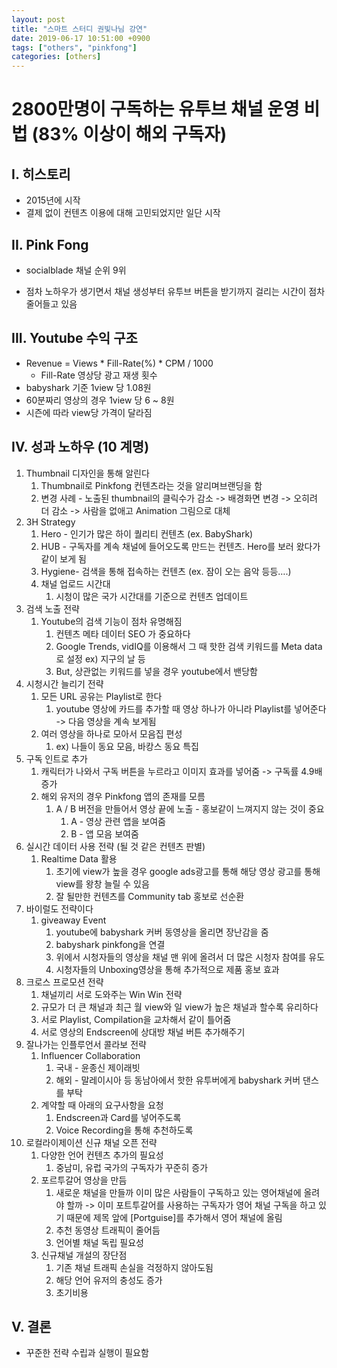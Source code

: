 ```yaml
---
layout: post
title: "스마트 스터디 권빛나님 강연"
date: 2019-06-17 10:51:00 +0900
tags: ["others", "pinkfong"]
categories: [others]
---
```


# 2800만명이 구독하는 유투브 채널 운영 비법 (83% 이상이 해외 구독자)



## I. 히스토리

- 2015년에 시작
- 결제 없이 컨텐츠 이용에 대해 고민되었지만 일단 시작

## II. Pink Fong

- socialblade 채널 순위 9위

- 점차 노하우가 생기면서 채널 생성부터 유투브 버튼을 받기까지 걸리는 시간이 점차 줄어들고 있음

## III. Youtube 수익 구조

- Revenue = Views * Fill-Rate(%) * CPM / 1000 
  - Fill-Rate 영상당 광고 재생 횟수
- babyshark 기준 1view 당 1.08원
- 60분짜리 영상의 경우 1view 당 6 ~ 8원
- 시즌에 따라 view당 가격이 달라짐

## IV. 성과 노하우 (10 계명)

1. Thumbnail 디자인을 통해 알린다
   1. Thumbnail로 Pinkfong 컨텐츠라는 것을 알리며브랜딩을 함
   2. 변경 사례 - 노출된 thumbnail의 클릭수가 감소 -> 배경화면 변경 -> 오히려 더 감소 -> 사람을 없애고 Animation 그림으로 대체
2. 3H Strategy
   1. Hero - 인기가 많은 하이 퀄리티 컨텐츠 (ex. BabyShark)
   2. HUB - 구독자를 계속 채널에 들어오도록 만드는 컨텐츠. Hero를 보러 왔다가 같이 보게 됨
   3. Hygiene- 검색을 통해 접속하는 컨텐츠 (ex. 잠이 오는 음악 등등….)
   4. 채널 업로드 시간대
      1. 시청이 많은 국가 시간대를 기준으로 컨텐츠 업데이트
3. 검색 노출 전략
   1. Youtube의 검색 기능이 점차 유명해짐
      1. 컨텐츠 메타 데이터 SEO 가 중요하다
      2. Google Trends, vidIQ를 이용해서 그 때 핫한 검색 키워드를 Meta data로 설정 ex) 지구의 날 등 
      3. But, 상관없는 키워드를 넣을 경우 youtube에서 밴당함
4. 시청시간 늘리기 전략
   1. 모든 URL 공유는 Playlist로 한다
      1. youtube 영상에 카드를 추가할 때 영상 하나가 아니라 Playlist를 넣어준다 -> 다음 영상을 계속 보게됨
   2. 여러 영상을 하나로 모아서 모음집 편성
      1. ex) 나들이 동요 모음, 바캉스 동요 특집
5. 구독 인트로 추가
   1. 캐릭터가 나와서 구독 버튼을 누르라고 이미지 효과를 넣어줌 -> 구독률 4.9배 증가
   2. 해외 유저의 경우 Pinkfong 앱의 존재를 모름
      1. A / B 버전을 만들어서 영상 끝에 노출 - 홍보같이 느껴지지 않는 것이 중요
         1. A - 영상 관련 앱을 보여줌
         2. B - 앱 모음 보여줌
6. 실시간 데이터 사용 전략 (될 것 같은 컨텐츠 판별)
   1. Realtime Data 활용
      1. 초기에 view가 높을 경우 google ads광고를 통해 해당 영상 광고를 통해 view를 왕창 늘릴 수 있음
      2. 잘 될만한 컨텐츠를 Community tab 홍보로 선순환
7. 바이럴도 전략이다
   1. giveaway Event
      1. youtube에 babyshark 커버 동영상을 올리면 장난감을 줌
      2. babyshark pinkfong을 연결
      3. 위에서 시청자들의 영상을 채널 맨 위에 올려서 더 많은 시청자 참여를 유도
      4. 시청자들의 Unboxing영상을 통해 추가적으로 제품 홍보 효과
8. 크로스 프로모션 전략
   1. 채널끼리 서로 도와주는 Win Win 전략
   2. 규모가 더 큰 채널과 최근 월 view와 일 view가 높은 채널과 할수록 유리하다
   3. 서로 Playlist, Compilation을 교차해서 같이 틀어줌
   4. 서로 영상의 Endscreen에 상대방 채널 버튼 추가해주기
9. 잘나가는 인플루언서 콜라보 전략
   1. Influencer Collaboration
      1. 국내 - 윤종신 제이래빗
      2. 해외 - 말레이시아 등 동남아에서 핫한 유투버에게 babyshark 커버 댄스를 부탁
   2. 계약할 때 아래의 요구사항을 요청
      1. Endscreen과 Card를 넣어주도록
      2. Voice Recording을 통해 추천하도록
10. 로컬라이제이션 신규 채널 오픈 전략
    1. 다양한 언어 컨텐츠 추가의 필요성
       1. 중남미, 유럽 국가의 구독자가 꾸준히 증가
    2. 포르투갈어 영상을 만듬
       1. 새로운 채널을 만들까 이미 많은 사람들이 구독하고 있는 영어채널에 올려야 할까 -> 이미 포트투갈어를 사용하는 구독자가 영어 채널 구독을 하고 있기 때문에 제목 앞에 [Portguise]를 추가해서 영어 채널에 올림
       2. 추천 동영상 트래픽이 줄어듬
       3. 언어별 채널 독립 필요성
    3. 신규채널 개설의 장단점
       1. 기존 채널 트래픽 손실을 걱정하지 않아도됨
       2. 해당 언어 유저의 충성도 증가
       3. 초기비용

## V. 결론

- 꾸준한 전략 수립과 실행이 필요함